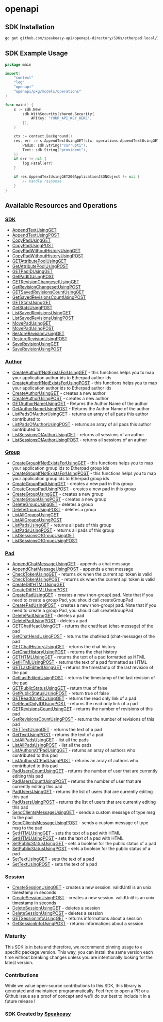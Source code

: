 # openapi

<!-- Start SDK Installation -->
## SDK Installation

```bash
go get github.com/speakeasy-api/openapi-directory/SDKs/etherpad.local/1.2.15/go
```
<!-- End SDK Installation -->

## SDK Example Usage
<!-- Start SDK Example Usage -->
```go
package main

import(
	"context"
	"log"
	"openapi"
	"openapi/pkg/models/operations"
)

func main() {
    s := sdk.New(
        sdk.WithSecurity(shared.Security{
            APIKey: "YOUR_API_KEY_HERE",
        }),
    )

    ctx := context.Background()
    res, err := s.AppendTextUsingGET(ctx, operations.AppendTextUsingGETRequest{
        PadID: sdk.String("corrupti"),
        Text: sdk.String("provident"),
    })
    if err != nil {
        log.Fatal(err)
    }

    if res.AppendTextUsingGET200ApplicationJSONObject != nil {
        // handle response
    }
}
```
<!-- End SDK Example Usage -->

<!-- Start SDK Available Operations -->
## Available Resources and Operations

### [SDK](docs/sdk/README.md)

* [AppendTextUsingGET](docs/sdk/README.md#appendtextusingget)
* [AppendTextUsingPOST](docs/sdk/README.md#appendtextusingpost)
* [CopyPadUsingGET](docs/sdk/README.md#copypadusingget)
* [CopyPadUsingPOST](docs/sdk/README.md#copypadusingpost)
* [CopyPadWithoutHistoryUsingGET](docs/sdk/README.md#copypadwithouthistoryusingget)
* [CopyPadWithoutHistoryUsingPOST](docs/sdk/README.md#copypadwithouthistoryusingpost)
* [GETAttributePoolUsingGET](docs/sdk/README.md#getattributepoolusingget)
* [GetAttributePoolUsingPOST](docs/sdk/README.md#getattributepoolusingpost)
* [GETPadIDUsingGET](docs/sdk/README.md#getpadidusingget)
* [GetPadIDUsingPOST](docs/sdk/README.md#getpadidusingpost)
* [GETRevisionChangesetUsingGET](docs/sdk/README.md#getrevisionchangesetusingget)
* [GetRevisionChangesetUsingPOST](docs/sdk/README.md#getrevisionchangesetusingpost)
* [GETSavedRevisionsCountUsingGET](docs/sdk/README.md#getsavedrevisionscountusingget)
* [GetSavedRevisionsCountUsingPOST](docs/sdk/README.md#getsavedrevisionscountusingpost)
* [GETStatsUsingGET](docs/sdk/README.md#getstatsusingget)
* [GetStatsUsingPOST](docs/sdk/README.md#getstatsusingpost)
* [ListSavedRevisionsUsingGET](docs/sdk/README.md#listsavedrevisionsusingget)
* [ListSavedRevisionsUsingPOST](docs/sdk/README.md#listsavedrevisionsusingpost)
* [MovePadUsingGET](docs/sdk/README.md#movepadusingget)
* [MovePadUsingPOST](docs/sdk/README.md#movepadusingpost)
* [RestoreRevisionUsingGET](docs/sdk/README.md#restorerevisionusingget)
* [RestoreRevisionUsingPOST](docs/sdk/README.md#restorerevisionusingpost)
* [SaveRevisionUsingGET](docs/sdk/README.md#saverevisionusingget)
* [SaveRevisionUsingPOST](docs/sdk/README.md#saverevisionusingpost)

### [Author](docs/author/README.md)

* [CreateAuthorIfNotExistsForUsingGET](docs/author/README.md#createauthorifnotexistsforusingget) - this functions helps you to map your application author ids to Etherpad author ids
* [CreateAuthorIfNotExistsForUsingPOST](docs/author/README.md#createauthorifnotexistsforusingpost) - this functions helps you to map your application author ids to Etherpad author ids
* [CreateAuthorUsingGET](docs/author/README.md#createauthorusingget) - creates a new author
* [CreateAuthorUsingPOST](docs/author/README.md#createauthorusingpost) - creates a new author
* [GETAuthorNameUsingGET](docs/author/README.md#getauthornameusingget) - Returns the Author Name of the author
* [GetAuthorNameUsingPOST](docs/author/README.md#getauthornameusingpost) - Returns the Author Name of the author
* [ListPadsOfAuthorUsingGET](docs/author/README.md#listpadsofauthorusingget) - returns an array of all pads this author contributed to
* [ListPadsOfAuthorUsingPOST](docs/author/README.md#listpadsofauthorusingpost) - returns an array of all pads this author contributed to
* [ListSessionsOfAuthorUsingGET](docs/author/README.md#listsessionsofauthorusingget) - returns all sessions of an author
* [ListSessionsOfAuthorUsingPOST](docs/author/README.md#listsessionsofauthorusingpost) - returns all sessions of an author

### [Group](docs/group/README.md)

* [CreateGroupIfNotExistsForUsingGET](docs/group/README.md#creategroupifnotexistsforusingget) - this functions helps you to map your application group ids to Etherpad group ids
* [CreateGroupIfNotExistsForUsingPOST](docs/group/README.md#creategroupifnotexistsforusingpost) - this functions helps you to map your application group ids to Etherpad group ids
* [CreateGroupPadUsingGET](docs/group/README.md#creategrouppadusingget) - creates a new pad in this group
* [CreateGroupPadUsingPOST](docs/group/README.md#creategrouppadusingpost) - creates a new pad in this group
* [CreateGroupUsingGET](docs/group/README.md#creategroupusingget) - creates a new group
* [CreateGroupUsingPOST](docs/group/README.md#creategroupusingpost) - creates a new group
* [DeleteGroupUsingGET](docs/group/README.md#deletegroupusingget) - deletes a group
* [DeleteGroupUsingPOST](docs/group/README.md#deletegroupusingpost) - deletes a group
* [ListAllGroupsUsingGET](docs/group/README.md#listallgroupsusingget)
* [ListAllGroupsUsingPOST](docs/group/README.md#listallgroupsusingpost)
* [ListPadsUsingGET](docs/group/README.md#listpadsusingget) - returns all pads of this group
* [ListPadsUsingPOST](docs/group/README.md#listpadsusingpost) - returns all pads of this group
* [ListSessionsOfGroupUsingGET](docs/group/README.md#listsessionsofgroupusingget)
* [ListSessionsOfGroupUsingPOST](docs/group/README.md#listsessionsofgroupusingpost)

### [Pad](docs/pad/README.md)

* [AppendChatMessageUsingGET](docs/pad/README.md#appendchatmessageusingget) - appends a chat message
* [AppendChatMessageUsingPOST](docs/pad/README.md#appendchatmessageusingpost) - appends a chat message
* [CheckTokenUsingGET](docs/pad/README.md#checktokenusingget) - returns ok when the current api token is valid
* [CheckTokenUsingPOST](docs/pad/README.md#checktokenusingpost) - returns ok when the current api token is valid
* [CreateDiffHTMLUsingGET](docs/pad/README.md#creatediffhtmlusingget)
* [CreateDiffHTMLUsingPOST](docs/pad/README.md#creatediffhtmlusingpost)
* [CreatePadUsingGET](docs/pad/README.md#createpadusingget) - creates a new (non-group) pad. Note that if you need to create a group Pad, you should call createGroupPad
* [CreatePadUsingPOST](docs/pad/README.md#createpadusingpost) - creates a new (non-group) pad. Note that if you need to create a group Pad, you should call createGroupPad
* [DeletePadUsingGET](docs/pad/README.md#deletepadusingget) - deletes a pad
* [DeletePadUsingPOST](docs/pad/README.md#deletepadusingpost) - deletes a pad
* [GETChatHeadUsingGET](docs/pad/README.md#getchatheadusingget) - returns the chatHead (chat-message) of the pad
* [GetChatHeadUsingPOST](docs/pad/README.md#getchatheadusingpost) - returns the chatHead (chat-message) of the pad
* [GETChatHistoryUsingGET](docs/pad/README.md#getchathistoryusingget) - returns the chat history
* [GetChatHistoryUsingPOST](docs/pad/README.md#getchathistoryusingpost) - returns the chat history
* [GETHTMLUsingGET](docs/pad/README.md#gethtmlusingget) - returns the text of a pad formatted as HTML
* [GetHTMLUsingPOST](docs/pad/README.md#gethtmlusingpost) - returns the text of a pad formatted as HTML
* [GETLastEditedUsingGET](docs/pad/README.md#getlasteditedusingget) - returns the timestamp of the last revision of the pad
* [GetLastEditedUsingPOST](docs/pad/README.md#getlasteditedusingpost) - returns the timestamp of the last revision of the pad
* [GETPublicStatusUsingGET](docs/pad/README.md#getpublicstatususingget) - return true of false
* [GetPublicStatusUsingPOST](docs/pad/README.md#getpublicstatususingpost) - return true of false
* [GETReadOnlyIDUsingGET](docs/pad/README.md#getreadonlyidusingget) - returns the read only link of a pad
* [GetReadOnlyIDUsingPOST](docs/pad/README.md#getreadonlyidusingpost) - returns the read only link of a pad
* [GETRevisionsCountUsingGET](docs/pad/README.md#getrevisionscountusingget) - returns the number of revisions of this pad
* [GetRevisionsCountUsingPOST](docs/pad/README.md#getrevisionscountusingpost) - returns the number of revisions of this pad
* [GETTextUsingGET](docs/pad/README.md#gettextusingget) - returns the text of a pad
* [GetTextUsingPOST](docs/pad/README.md#gettextusingpost) - returns the text of a pad
* [ListAllPadsUsingGET](docs/pad/README.md#listallpadsusingget) - list all the pads
* [ListAllPadsUsingPOST](docs/pad/README.md#listallpadsusingpost) - list all the pads
* [ListAuthorsOfPadUsingGET](docs/pad/README.md#listauthorsofpadusingget) - returns an array of authors who contributed to this pad
* [ListAuthorsOfPadUsingPOST](docs/pad/README.md#listauthorsofpadusingpost) - returns an array of authors who contributed to this pad
* [PadUsersCountUsingGET](docs/pad/README.md#paduserscountusingget) - returns the number of user that are currently editing this pad
* [PadUsersCountUsingPOST](docs/pad/README.md#paduserscountusingpost) - returns the number of user that are currently editing this pad
* [PadUsersUsingGET](docs/pad/README.md#padusersusingget) - returns the list of users that are currently editing this pad
* [PadUsersUsingPOST](docs/pad/README.md#padusersusingpost) - returns the list of users that are currently editing this pad
* [SendClientsMessageUsingGET](docs/pad/README.md#sendclientsmessageusingget) - sends a custom message of type msg to the pad
* [SendClientsMessageUsingPOST](docs/pad/README.md#sendclientsmessageusingpost) - sends a custom message of type msg to the pad
* [SetHTMLUsingGET](docs/pad/README.md#sethtmlusingget) - sets the text of a pad with HTML
* [SetHTMLUsingPOST](docs/pad/README.md#sethtmlusingpost) - sets the text of a pad with HTML
* [SetPublicStatusUsingGET](docs/pad/README.md#setpublicstatususingget) - sets a boolean for the public status of a pad
* [SetPublicStatusUsingPOST](docs/pad/README.md#setpublicstatususingpost) - sets a boolean for the public status of a pad
* [SetTextUsingGET](docs/pad/README.md#settextusingget) - sets the text of a pad
* [SetTextUsingPOST](docs/pad/README.md#settextusingpost) - sets the text of a pad

### [Session](docs/session/README.md)

* [CreateSessionUsingGET](docs/session/README.md#createsessionusingget) - creates a new session. validUntil is an unix timestamp in seconds
* [CreateSessionUsingPOST](docs/session/README.md#createsessionusingpost) - creates a new session. validUntil is an unix timestamp in seconds
* [DeleteSessionUsingGET](docs/session/README.md#deletesessionusingget) - deletes a session
* [DeleteSessionUsingPOST](docs/session/README.md#deletesessionusingpost) - deletes a session
* [GETSessionInfoUsingGET](docs/session/README.md#getsessioninfousingget) - returns informations about a session
* [GetSessionInfoUsingPOST](docs/session/README.md#getsessioninfousingpost) - returns informations about a session
<!-- End SDK Available Operations -->

### Maturity

This SDK is in beta and therefore, we recommend pinning usage to a specific package version.
This way, you can install the same version each time without breaking changes unless you are intentionally
looking for the latest version.

### Contributions

While we value open-source contributions to this SDK, this library is generated and maintained programmatically.
Feel free to open a PR or a Github issue as a proof of concept and we'll do our best to include it in a future release !

### SDK Created by [Speakeasy](https://docs.speakeasyapi.dev/docs/using-speakeasy/client-sdks)
